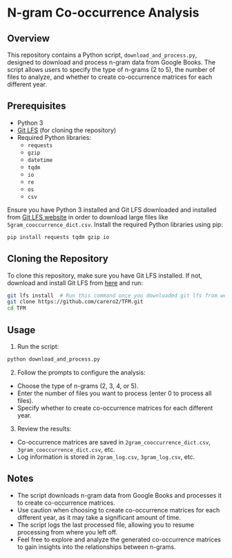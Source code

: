 # N-gram Co-occurrence Analysis

## Overview

This repository contains a Python script, `download_and_process.py`, designed to download and process n-gram data from Google Books. The script allows users to specify the type of n-grams (2 to 5), the number of files to analyze, and whether to create co-occurrence matrices for each different year.

## Prerequisites

- Python 3
- [Git LFS](https://git-lfs.github.com/) (for cloning the repository)
- Required Python libraries:
  - `requests`
  - `gzip`
  - `datetime`
  - `tqdm`
  - `io`
  - `re`
  - `os`
  - `csv`

Ensure you have Python 3 installed and Git LFS downloaded and installed from [Git LFS website](https://git-lfs.com/) in order to download large files like `5gram_cooccurrence_dict.csv`. Install the required Python libraries using pip:

```bash
pip install requests tqdm gzip io
```

## Cloning the Repository
To clone this repository, make sure you have Git LFS installed. If not, download and install Git LFS from [here](https://git-lfs.com/) and run:


```bash
git lfs install  # Run this command once you downloaded git lfs from website (follow steps there)
git clone https://github.com/carero2/TFM.git
cd TFM
```


## Usage
1. Run the script:

```bash
python download_and_process.py
```

2. Follow the prompts to configure the analysis:

- Choose the type of n-grams (2, 3, 4, or 5).
- Enter the number of files you want to process (enter 0 to process all files).
- Specify whether to create co-occurrence matrices for each different year.

3. Review the results:

- Co-occurrence matrices are saved in `2gram_cooccurrence_dict.csv`, `3gram_cooccurrence_dict.csv`, etc.
- Log information is stored in `2gram_log.csv`, `3gram_log.csv`, etc.


## Notes
- The script downloads n-gram data from Google Books and processes it to create co-occurrence matrices.
- Use caution when choosing to create co-occurrence matrices for each different year, as it may take a significant amount of time.
- The script logs the last processed file, allowing you to resume processing from where you left off.
- Feel free to explore and analyze the generated co-occurrence matrices to gain insights into the relationships between n-grams.

